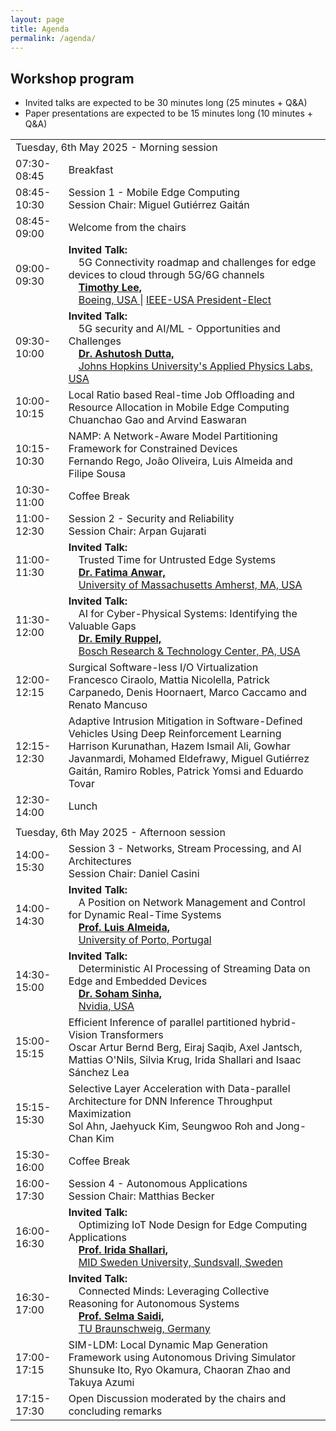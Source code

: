 ```yaml
---
layout: page
title: Agenda
permalink: /agenda/
---
```


## Workshop program

- Invited talks are expected to be 30 minutes long (25 minutes + Q&A)
- Paper presentations are expected to be 15 minutes long (10 minutes + Q&A)

<table class="program" cellspacing="2" cellpadding="2">
    <tbody>
        <tr>
            <td class="program-tag" colspan="2">Tuesday, 6th May 2025 - Morning session</td>
        </tr>
        <tr>
            <td class="program-break">07:30-08:45</td>
            <td class="program-break">Breakfast</td>
        </tr>
        <tr>
            <td class="program-topic">08:45-10:30</td>
            <td class="program-topic">Session 1 - Mobile Edge Computing
                <br>
                <span class="program-speaker">Session Chair: Miguel Gutiérrez Gaitán</span>
            </td>
        </tr>
        <tr>
            <td class="program-event">08:45-09:00</td>
            <td class="program-event">Welcome from the chairs</td>
        </tr>
        <tr>
            <td class="program-special-event">09:00-09:30</td>
            <td class="program-special-event"><b>Invited Talk:</b>
                <br>&emsp;<span>5G Connectivity roadmap and challenges for edge devices to cloud through 5G/6G channels</span>
                <b><br>&emsp;<a href="/2025/speakers/#lee-timothy">Timothy Lee,</a></b>
                <br>&emsp;<a href="https://www.boeing.com/">Boeing, USA </a> | 
                <a href="https://ieeeusa.org/">IEEE-USA President-Elect </a>
            </td>
        </tr>
        <tr>
            <td class="program-special-event">09:30-10:00</td>
            <td class="program-special-event"><b>Invited Talk:</b>
                <br>&emsp;<span>5G security and AI/ML - Opportunities and Challenges</span>
                <b><br>&emsp;<a href="/2025/speakers/#dutta-ashutosh">Dr. Ashutosh Dutta,</a></b>
                <br>&emsp;<a href="https://www.jhuapl.edu/">Johns Hopkins University's Applied Physics Labs, USA </a>
            </td>
        </tr>
        <tr>
            <td>10:00-10:15</td>
            <td>
                Local Ratio based Real-time Job Offloading and Resource Allocation in Mobile Edge Computing
                <br>
                <span class="program-speaker">Chuanchao Gao and Arvind Easwaran</span>
            </td>
        </tr>
        <tr>
            <td>10:15-10:30</td>
            <td>
                NAMP: A Network-Aware Model Partitioning Framework for Constrained Devices
                <br>
                <span class="program-speaker">Fernando Rego, João Oliveira, Luis Almeida and Filipe Sousa</span>
            </td>
        </tr>
        <tr>
            <td class="program-break">10:30-11:00</td>
            <td class="program-break">Coffee Break</td>
        </tr>
        <tr>
            <td class="program-topic">11:00-12:30</td>
            <td class="program-topic">Session 2 - Security and Reliability
                <br>
                <span class="program-speaker">Session Chair: Arpan Gujarati</span>
            </td>
        </tr>
        <tr>
            <td class="program-special-event">11:00-11:30</td>
            <td class="program-special-event"><b>Invited Talk:</b>
                <br>&emsp;<span >Trusted Time for Untrusted Edge Systems</span> 
                <b><br>&emsp;<a href="/2025/speakers/#anwar-Fatima">Dr. Fatima Anwar,</a></b>
                <br>&emsp;<a href="https://www.umass.edu/">University of Massachusetts Amherst, MA, USA</a>
            </td>
        </tr>
        <tr>
            <td class="program-special-event">11:30-12:00</td>
            <td class="program-special-event"><b>Invited Talk:</b>
                <br>&emsp;<span >AI for Cyber-Physical Systems: Identifying the Valuable Gaps</span> 
                <b><br>&emsp;<a href="/2025/speakers/#ruppel-emily">Dr. Emily Ruppel,</a></b>
                <br>&emsp;<a href="https://www.bosch.us/">Bosch Research & Technology Center, PA, USA</a>
            </td>
        </tr>
        <tr>
            <td>12:00-12:15</td>
            <td>
                Surgical Software-less I/O Virtualization
                <br>
                <span class="program-speaker">Francesco Ciraolo, Mattia Nicolella, Patrick Carpanedo, Denis Hoornaert, Marco Caccamo and Renato Mancuso</span>
            </td>
        </tr>
        <tr>
            <td>12:15-12:30</td>
            <td>
                Adaptive Intrusion Mitigation in Software-Defined Vehicles Using Deep Reinforcement Learning
                <br>
                <span class="program-speaker">Harrison Kurunathan, Hazem Ismail Ali, Gowhar Javanmardi, Mohamed Eldefrawy, Miguel Gutiérrez Gaitán, Ramiro Robles, Patrick Yomsi and Eduardo Tovar</span>
            </td>
        </tr>
        <tr>
            <td class="program-break">12:30-14:00</td>
            <td class="program-break">Lunch</td>
        </tr>
        <tr>
            <td class="program-divider"></td>
        </tr>
        <tr>
            <td class="program-tag" colspan="2">Tuesday, 6th May 2025 - Afternoon session</td>
        </tr>
        <tr>
            <td class="program-topic">14:00-15:30</td>
            <td class="program-topic">Session 3 - Networks, Stream Processing, and AI Architectures
                <br>
                <span class="program-speaker">Session Chair: Daniel Casini</span>
            </td>
        </tr>
        <tr>
            <td class="program-special-event">14:00-14:30</td>
            <td class="program-special-event"><b>Invited Talk:</b>
                <br>&emsp;<span>A Position on Network Management and Control for Dynamic Real-Time Systems</span>
                <b><br>&emsp;<a href="/2025/speakers/#almeida-luis">Prof. Luis Almeida,</a></b>
                <br>&emsp;<a href="https://www.up.pt/portal/en">University of Porto, Portugal</a>
            </td>
        </tr>
        <tr>
            <td class="program-special-event">14:30-15:00</td>
            <td class="program-special-event"><b>Invited Talk:</b>
                <br>&emsp;<span>Deterministic AI Processing of Streaming Data on Edge and Embedded Devices</span>
                <b><br>&emsp;<a href="/2025/speakers/#sinha-soham">Dr. Soham Sinha,</a></b>
                <br>&emsp;<a href="https://www.nvidia.com/en-us">Nvidia, USA</a>
            </td>
        </tr>
        <tr>
            <td>15:00-15:15</td>
            <td>
                Efficient Inference of parallel partitioned hybrid-Vision Transformers
                <br>
                <span class="program-speaker">Oscar Artur Bernd Berg, Eiraj Saqib, Axel Jantsch, Mattias O'Nils, Silvia Krug, Irida Shallari and Isaac Sánchez Lea</span>
            </td>
        </tr>
        <tr>
            <td>15:15-15:30</td>
            <td>
                Selective Layer Acceleration with Data-parallel Architecture for DNN Inference Throughput Maximization
                <br>
                <span class="program-speaker">Sol Ahn, Jaehyuck Kim, Seungwoo Roh and Jong-Chan Kim</span>
            </td>
        </tr>
        <tr>
            <td class="program-break">15:30-16:00</td>
            <td class="program-break">Coffee Break</td>
        </tr>
        <tr>
            <td class="program-topic">16:00-17:30</td>
            <td class="program-topic">Session 4 - Autonomous Applications
                <br>
                <span class="program-speaker">Session Chair: Matthias Becker</span>
            </td>
        </tr>
        <tr>
            <td class="program-special-event">16:00-16:30</td>
            <td class="program-special-event"><b>Invited Talk:</b>
                <br>&emsp;<span>Optimizing IoT Node Design for Edge Computing Applications</span> 
                <b><br>&emsp;<a href="/2025/speakers/#shallari-irida">Prof. Irida Shallari,</a></b>
                <br>&emsp;<a href="https://www.miun.se/en/">MID Sweden University, Sundsvall, Sweden </a>
            </td>
        </tr>
        <tr>
            <td class="program-special-event">16:30-17:00</td>
            <td class="program-special-event"><b>Invited Talk:</b>
                <br>&emsp;<span>Connected Minds: Leveraging Collective Reasoning for Autonomous Systems</span>
                <b><br>&emsp;<a href="/2025/speakers/#saidi-selma">Prof. Selma Saidi,</a></b>
                <br>&emsp;<a href="https://www.tu-braunschweig.de/en">TU Braunschweig, Germany </a>
            </td>
        </tr>
        <tr>
            <td>17:00-17:15</td>
            <td>
                SIM-LDM: Local Dynamic Map Generation Framework using Autonomous Driving Simulator
                <br>
                <span class="program-speaker">Shunsuke Ito, Ryo Okamura, Chaoran Zhao and Takuya Azumi</span>
            </td>
        </tr>
        <tr>
            <td class="program-topic">17:15-17:30</td>
            <td class="program-topic">Open Discussion moderated by the chairs and concluding remarks</td>
        </tr>
    </tbody>
</table>

